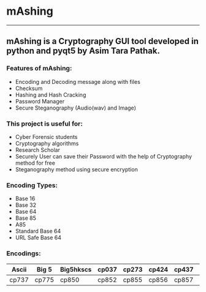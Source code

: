 # mAshing
---
## mAshing is a Cryptography GUI tool developed in python and pyqt5 by Asim Tara Pathak.

### Features of mAshing:

- Encoding and Decoding message along with files
- Checksum
- Hashing and Hash Cracking
- Password Manager
- Secure Steganography (Audio(wav) and Image)

### This project is useful for:

- Cyber Forensic students
- Cryptography algorithms
- Research Scholar
- Securely User can save their Password with the help of Cryptography method for free
- Steganography method using secure encryption

### Encoding Types:

- Base 16
- Base 32
- Base 64
- Base 85
- A85
- Standard Base 64
- URL Safe Base 64

### Encodings:

| Ascii | Big 5 | Big5hkscs | cp037 | cp273 | cp424 | cp437 | cp500 | cp720 |
|---------------|---------------|---------------|---------------|---------------|---------------|---------------|---------------|---------------|
| cp737 | cp775 | cp850 | cp852 | cp855 | cp856 | cp857 | cp858 | cp860 |
